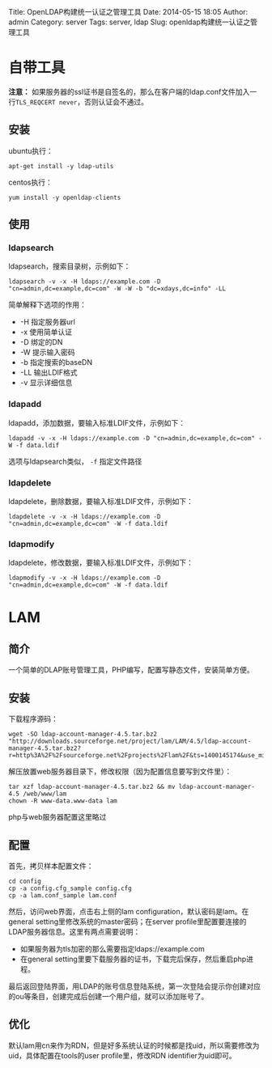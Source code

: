 Title: OpenLDAP构建统一认证之管理工具
Date: 2014-05-15 18:05
Author: admin
Category: server
Tags: server, ldap
Slug: openldap构建统一认证之管理工具

自带工具
========

**注意：** 如果服务器的ssl证书是自签名的，那么在客户端的ldap.conf文件加入一行`TLS_REQCERT never`，否则认证会不通过。

安装
----

ubuntu执行：

    apt-get install -y ldap-utils

centos执行：

    yum install -y openldap-clients

使用
----

### ldapsearch

ldapsearch，搜索目录树，示例如下：

    ldapsearch -v -x -H ldaps://example.com -D "cn=admin,dc=example,dc=com" -W -W -b "dc=xdays,dc=info" -LL

简单解释下选项的作用： 

* -H 指定服务器url
* -x 使用简单认证
* -D 绑定的DN
* -W 提示输入密码
* -b 指定搜索的baseDN
* -LL 输出LDIF格式
* -v 显示详细信息

### ldapadd

ldapadd，添加数据，要输入标准LDIF文件，示例如下：

    ldapadd -v -x -H ldaps://example.com -D "cn=admin,dc=example,dc=com" -W -f data.ldif

选项与ldapsearch类似， `-f` 指定文件路径

### ldapdelete

ldapdelete，删除数据，要输入标准LDIF文件，示例如下：

    ldapdelete -v -x -H ldaps://example.com -D "cn=admin,dc=example,dc=com" -W -f data.ldif

### ldapmodify

ldapdelete，修改数据，要输入标准LDIF文件，示例如下： 

    ldapmodify -v -x -H ldaps://example.com -D "cn=admin,dc=example,dc=com" -W -f data.ldif

LAM
===

简介
----

一个简单的DLAP账号管理工具，PHP编写，配置写静态文件，安装简单方便。

安装
----

下载程序源码：

    wget -SO ldap-account-manager-4.5.tar.bz2 "http://downloads.sourceforge.net/project/lam/LAM/4.5/ldap-account-manager-4.5.tar.bz2?r=http%3A%2F%2Fsourceforge.net%2Fprojects%2Flam%2F&ts=1400145174&use_mirror=jaist"

解压放置web服务器目录下，修改权限（因为配置信息要写到文件里）：

    tar xzf ldap-account-manager-4.5.tar.bz2 && mv ldap-account-manager-4.5 /web/www/lam
    chown -R www-data.www-data lam

php与web服务器配置这里略过

配置
----

首先，拷贝样本配置文件：

    cd config
    cp -a config.cfg_sample config.cfg
    cp -a lam.conf_sample lam.conf

然后，访问web界面，点击右上侧的lam
configuration，默认密码是lam。在general
setting里修改系统的master密码；在server
profile里配置要连接的LDAP服务器信息。这里有两点需要说明：

-   如果服务器为tls加密的那么需要指定ldaps://example.com
-   在general
    setting里要下载服务器的证书，下载完后保存，然后重启php进程。

最后返回登陆界面，用LDAP的账号信息登陆系统，第一次登陆会提示你创建对应的ou等条目，创建完成后创建一个用户组，就可以添加账号了。

优化
----

默认lam用cn来作为RDN，但是好多系统认证的时候都是找uid，所以需要修改为uid，具体配置在tools的user
profile里，修改RDN identifier为uid即可。
